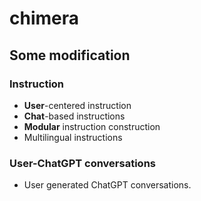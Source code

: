# chimera


## Some modification

### Instruction
- **User**-centered  instruction
- **Chat**-based instructions
- **Modular** instruction construction
- Multilingual instructions

### User-ChatGPT conversations
- User generated ChatGPT conversations.
